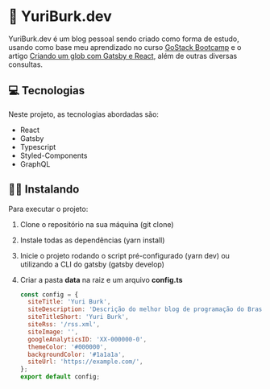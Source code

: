 <h1>🚀 YuriBurk.dev</h1>

YuriBurk.dev é um blog pessoal sendo criado como forma de estudo, usando como base meu aprendizado no curso <a href="https://rocketseat.com.br/gostack">GoStack Bootcamp</a> e o artigo <a href="https://www.joaopedro.cc/blog-com-gatsby-e-react-parte-1">Criando um glob com Gatsby e React</a>, além de outras diversas consultas.

<h2>💻 Tecnologias</h2>

Neste projeto, as tecnologias abordadas são:

- React
- Gatsby
- Typescript
- Styled-Components
- GraphQL

<h2>👨‍💻 Instalando</h2>

Para executar o projeto:

1. Clone o repositório na sua máquina (git clone)
2. Instale todas as dependências (yarn install)
3. Inicie o projeto rodando o script pré-configurado (yarn dev) ou utilizando a CLI do gatsby (gatsby develop)
4. Criar a pasta <strong>data</strong> na raiz e um arquivo <strong>config.ts</strong>

   ```javascript
   const config = {
     siteTitle: 'Yuri Burk',
     siteDescription: 'Descrição do melhor blog de programação do Brasil :)',
     siteTitleShort: 'Yuri Burk',
     siteRss: '/rss.xml',
     siteImage: '',
     googleAnalyticsID: 'XX-000000-0',
     themeColor: '#000000',
     backgroundColor: '#1a1a1a',
     siteUrl: 'https://example.com/',
   };
   export default config;
   ```
